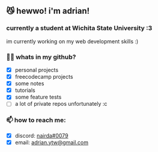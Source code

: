 <!--
### Hi there 👋
**adrianytw/adrianytw** is a ✨ _special_ ✨ repository because its `README.md` (this file) appears on your GitHub profile.

Here are some ideas to get you started:

- 🔭 I’m currently working on ...
- 🌱 I’m currently learning ...
- 👯 I’m looking to collaborate on ...
- 🤔 I’m looking for help with ...
- 💬 Ask me about ...
- 📫 How to reach me: ...
- 😄 Pronouns: ...
- ⚡ Fun fact: ...
-->
## 😼 hewwo! i'm adrian!
### currently a student at Wichita State University :3

im currently working on my web development skills :)

### 😶‍🌫️ whats in my github?
- [x] personal projects
- [x] freecodecamp projects
- [x] some notes
- [x] tutorials
- [x] some feature tests
- [ ] a lot of private repos unfortunately :c

### 📫 how to reach me:
- [x] discord: [nairda#0079](https://discord.com/users/173829799293222913)
- [x] email: adrian.ytw@gmail.com
<!-- 
## 📫 How to reach me:
[Discord](https://discord.com/users/173829799293222913)

[![nairda's GitHub stats](https://github-readme-stats.vercel.app/api?username=adrianytw&show_icons=true&theme=calm&count_private=true)](#)

[![Top Langs](https://github-readme-stats.vercel.app/api/top-langs/?username=adrianytw&langs_count=8&theme=calm&count_private=true)](#) -->